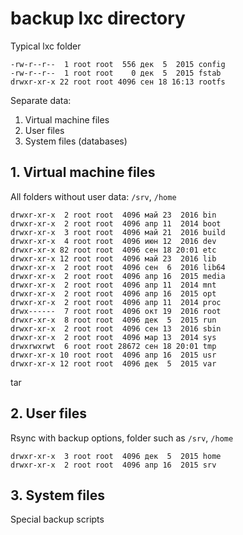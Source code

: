 # backup lxc directory
Typical lxc folder
```
-rw-r--r--  1 root root  556 дек  5  2015 config
-rw-r--r--  1 root root    0 дек  5  2015 fstab
drwxr-xr-x 22 root root 4096 сен 18 16:13 rootfs
```
Separate data:
1. Virtual machine files
2. User files
3. System files (databases)

## 1. Virtual machine files
All folders without user data: `/srv`, `/home`
```
drwxr-xr-x  2 root root  4096 май 23  2016 bin
drwxr-xr-x  2 root root  4096 апр 11  2014 boot
drwxr-xr-x  3 root root  4096 май 21  2016 build
drwxr-xr-x  4 root root  4096 июн 12  2016 dev
drwxr-xr-x 82 root root  4096 сен 18 20:01 etc
drwxr-xr-x 12 root root  4096 май 23  2016 lib
drwxr-xr-x  2 root root  4096 сен  6  2016 lib64
drwxr-xr-x  2 root root  4096 апр 16  2015 media
drwxr-xr-x  2 root root  4096 апр 11  2014 mnt
drwxr-xr-x  2 root root  4096 апр 16  2015 opt
drwxr-xr-x  2 root root  4096 апр 11  2014 proc
drwx------  7 root root  4096 окт 19  2016 root
drwxr-xr-x  8 root root  4096 дек  5  2015 run
drwxr-xr-x  2 root root  4096 сен 13  2016 sbin
drwxr-xr-x  2 root root  4096 мар 13  2014 sys
drwxrwxrwt  6 root root 28672 сен 18 20:01 tmp
drwxr-xr-x 10 root root  4096 апр 16  2015 usr
drwxr-xr-x 12 root root  4096 дек  5  2015 var
```
tar

## 2. User files
Rsync with backup options,
folder such as `/srv`, `/home`
```
drwxr-xr-x  3 root root  4096 дек  5  2015 home
drwxr-xr-x  2 root root  4096 апр 16  2015 srv
```

## 3. System files
Special backup scripts
